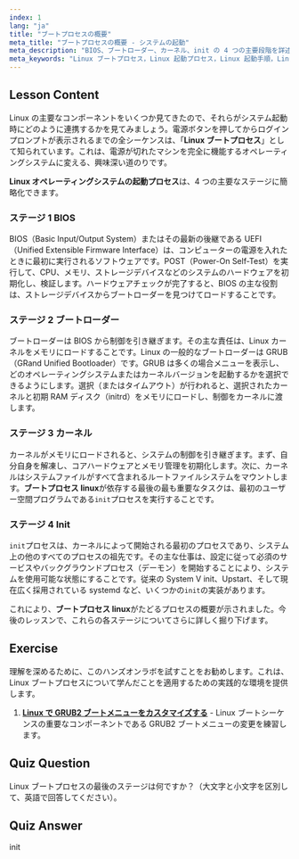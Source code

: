 ```yaml
---
index: 1
lang: "ja"
title: "ブートプロセスの概要"
meta_title: "ブートプロセスの概要 - システムの起動"
meta_description: "BIOS、ブートローダー、カーネル、init の 4 つの主要段階を詳述した Linux ブートプロセスの明確な概要。電源投入からログインプロンプトまでの Linux オペレーティングシステムの完全な起動プロセスを学びます。"
meta_keywords: "Linux ブートプロセス，Linux 起動プロセス，Linux 起動手順，Linux OS 起動プロセス，BIOS, ブートローダー, カーネル，init, Linux チュートリアル，Linux ガイド，初心者"
---
```


## Lesson Content

Linux の主要なコンポーネントをいくつか見てきたので、それらがシステム起動時にどのように連携するかを見てみましょう。電源ボタンを押してからログインプロンプトが表示されるまでの全シーケンスは、「**Linux ブートプロセス**」として知られています。これは、電源が切れたマシンを完全に機能するオペレーティングシステムに変える、興味深い道のりです。

**Linux オペレーティングシステムの起動プロセス**は、4 つの主要なステージに簡略化できます。

### ステージ 1 BIOS

BIOS（Basic Input/Output System）またはその最新の後継である UEFI（Unified Extensible Firmware Interface）は、コンピューターの電源を入れたときに最初に実行されるソフトウェアです。POST（Power-On Self-Test）を実行して、CPU、メモリ、ストレージデバイスなどのシステムのハードウェアを初期化し、検証します。ハードウェアチェックが完了すると、BIOS の主な役割は、ストレージデバイスからブートローダーを見つけてロードすることです。

### ステージ 2 ブートローダー

ブートローダーは BIOS から制御を引き継ぎます。その主な責任は、Linux カーネルをメモリにロードすることです。Linux の一般的なブートローダーは GRUB（GRand Unified Bootloader）です。GRUB は多くの場合メニューを表示し、どのオペレーティングシステムまたはカーネルバージョンを起動するかを選択できるようにします。選択（またはタイムアウト）が行われると、選択されたカーネルと初期 RAM ディスク（initrd）をメモリにロードし、制御をカーネルに渡します。

### ステージ 3 カーネル

カーネルがメモリにロードされると、システムの制御を引き継ぎます。まず、自分自身を解凍し、コアハードウェアとメモリ管理を初期化します。次に、カーネルはシステムファイルがすべて含まれるルートファイルシステムをマウントします。**ブートプロセス linux**が依存する最後の最も重要なタスクは、最初のユーザー空間プログラムである`init`プロセスを実行することです。

### ステージ 4 Init

`init`プロセスは、カーネルによって開始される最初のプロセスであり、システム上の他のすべてのプロセスの祖先です。その主な仕事は、設定に従って必須のサービスやバックグラウンドプロセス（デーモン）を開始することにより、システムを使用可能な状態にすることです。従来の System V init、Upstart、そして現在広く採用されている systemd など、いくつかの`init`の実装があります。

これにより、**ブートプロセス linux**がたどるプロセスの概要が示されました。今後のレッスンで、これらの各ステージについてさらに詳しく掘り下げます。

## Exercise

理解を深めるために、このハンズオンラボを試すことをお勧めします。これは、Linux ブートプロセスについて学んだことを適用するための実践的な環境を提供します。

1.  **[Linux で GRUB2 ブートメニューをカスタマイズする](https://labex.io/ja/labs/comptia-customize-the-grub2-boot-menu-in-linux-590859)** - Linux ブートシーケンスの重要なコンポーネントである GRUB2 ブートメニューの変更を練習します。

## Quiz Question

Linux ブートプロセスの最後のステージは何ですか？（大文字と小文字を区別して、英語で回答してください）。

## Quiz Answer

init
